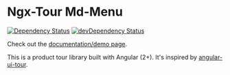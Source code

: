 # Ngx-Tour Md-Menu
[![Dependency Status](https://david-dm.org/alvaro-octal/ngx-tour-md-menu.svg)](https://david-dm.org/alvaro-octal/ngx-tour-md-menu)
[![devDependency Status](https://david-dm.org/alvaro-octal/ngx-tour-md-menu/dev-status.svg)](https://david-dm.org/alvaro-octal/ngx-tour-md-menu?type=dev)

Check out the [documentation/demo page](https://isaacplmann.github.io/ngx-tour).

This is a product tour library built with Angular (2+).  It's inspired by [angular-ui-tour](http://benmarch.github.io/angular-ui-tour).
